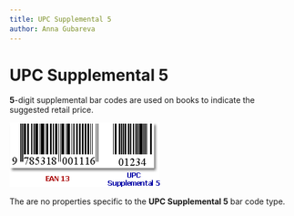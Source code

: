 ```yaml
---
title: UPC Supplemental 5
author: Anna Gubareva
---
```

# UPC Supplemental 5

**5**-digit supplemental bar codes are used on books to indicate the suggested retail price.

![](../../../../../images/eurd-win-bar-code-upc-supplemental-5.png)

The are no properties specific to the **UPC Supplemental 5** bar code type.